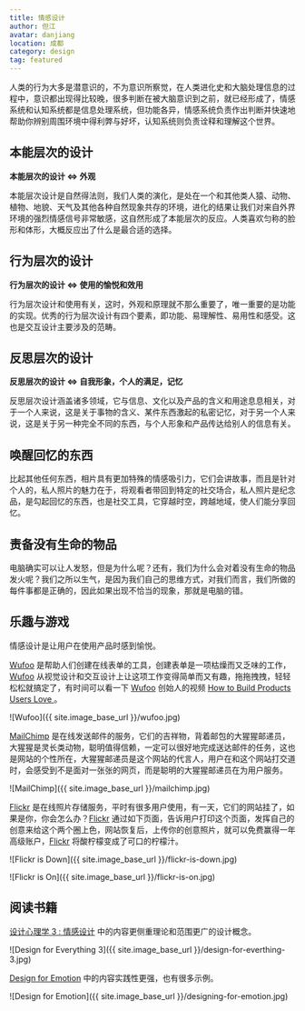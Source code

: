 ```yaml
---
title: 情感设计
author: 但江
avatar: danjiang
location: 成都 
category: design
tag: featured
---
```


人类的行为大多是潜意识的，不为意识所察觉，在人类进化史和大脑处理信息的过程中，意识都出现得比较晚，很多判断在被大脑意识到之前，就已经形成了，情感系统和认知系统都是信息处理系统，但功能各异，情感系统负责作出判断并快速地帮助你辨别周围环境中得利弊与好坏，认知系统则负责诠释和理解这个世界。

## 本能层次的设计

**本能层次的设计 <=> 外观**

本能层次设计是自然得法则，我们人类的演化，是处在一个和其他类人猿、动物、植物、地貌、天气及其他各种自然现象共存的环境，进化的结果让我们对来自外界环境的强烈情感信号非常敏感，这自然形成了本能层次的反应。人类喜欢匀称的脸形和体形，大概反应出了什么是最合适的选择。

## 行为层次的设计

**行为层次的设计 <=> 使用的愉悦和效用**

行为层次设计和使用有关，这时，外观和原理就不那么重要了，唯一重要的是功能的实现。优秀的行为层次设计有四个要素，即功能、易理解性、易用性和感受。这也是交互设计主要涉及的范畴。

## 反思层次的设计

**反思层次的设计 <=> 自我形象，个人的满足，记忆**

反思层次设计涵盖诸多领域，它与信息、文化以及产品的含义和用途息息相关，对于一个人来说，这是关于事物的含义、某件东西激起的私密记忆，对于另一个人来说，这是关于另一种完全不同的东西，与个人形象和产品传达给别人的信息有关。

## 唤醒回忆的东西

比起其他任何东西，相片具有更加特殊的情感吸引力，它们会讲故事，而且是针对个人的，私人照片的魅力在于，将观看者带回到特定的社交场合，私人照片是纪念品，是勾起回忆的东西，也是社交工具，它穿越时空，跨越地域，使人们能分享回忆。

## 责备没有生命的物品

电脑确实可以让人发怒，但是为什么呢？还有，我们为什么会对着没有生命的物品发火呢？我们之所以生气，是因为我们自己的思维方式，对我们而言，我们所做的每件事都是正确的，因此如果出现不恰当的现象，那就是电脑的错。

## 乐趣与游戏

情感设计是让用户在使用产品时感到愉悦。

[Wufoo][4] 是帮助人们创建在线表单的工具，创建表单是一项枯燥而又乏味的工作，[Wufoo][4] 从视觉设计和交互设计上让这项工作变得简单而又有趣，拖拖拽拽，轻轻松松就搞定了，有时间可以看一下 [Wufoo][4] 创始人的视频 [How to Build Products Users Love ][3]。

![Wufoo]({{ site.image_base_url }}/wufoo.jpg)

[MailChimp][5] 是在线发送邮件的服务，它们的吉祥物，背着邮包的大猩猩邮递员，大猩猩是灵长类动物，聪明值得信赖，一定可以很好地完成送达邮件的任务，这也是网站的个性所在，大猩猩邮递员是这个网站的代言人，用户在和这个网站打交道时，会感受到不是面对一张张的网页，而是聪明的大猩猩邮递员在为用户服务。

![MailChimp]({{ site.image_base_url }}/mailchimp.jpg)

[Flickr][6] 是在线照片存储服务，平时有很多用户使用，有一天，它们的网站挂了，如果是你，你会怎么办？[Flickr][6] 通过如下页面，告诉用户打印这个页面，发挥自己的创意来给这个两个圈上色，网站恢复后，上传你的创意照片，就可以免费赢得一年高级账户，[Flickr][6] 将酸柠檬变成了可口的柠檬汁。

![Flickr is Down]({{ site.image_base_url }}/flickr-is-down.jpg)

![Flickr is On]({{ site.image_base_url }}/flickr-is-on.jpg)

## 阅读书籍

[设计心理学 3 : 情感设计][1] 中的内容更侧重理论和范围更广的设计概念。

![Design for Everything 3]({{ site.image_base_url }}/design-for-everthing-3.jpg)

[Design for Emotion][2] 中的内容实践性更强，也有很多示例。

![Design for Emotion]({{ site.image_base_url }}/designing-for-emotion.jpg)

[1]: http://book.douban.com/subject/10550576/
[2]: http://abookapart.com/products/designing-for-emotion
[3]: https://clip.mn/video/yt-sz_LgBAGYyo 
[4]: http://www.wufoo.com
[5]: http://mailchimp.com
[6]: http://flickr.com
